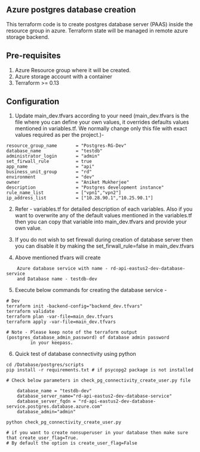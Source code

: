 Azure postgres database creation
-----------------------------------------
This terraform code is to create postgres database server (PAAS) inside the resource group in azure. Terraform state will be managed in remote azure storage backend.

Pre-requisites
-------------
1. Azure Resource group where it will be created.
2. Azure storage account with a container 
3. Terraform >= 0.13


Configuration
------------
1. Update main_dev.tfvars according to your need (main_dev.tfvars is the file where you can define your own values, it overrides defaults values mentioned in variables.tf. We normally change only this file with exact values required as per the project.)-
```
resource_group_name       = "Postgres-RG-Dev"
database_name             = "testdb"
administrator_login       = "admin"
set_firwall_rule          = true
app_name                  = "api"
business_unit_group       = "rd"
environment               = "dev"
owner                     = "Aniket Mukherjee"
description               = "Postgres development instance"
rule_name_list            = ["vpn1","vpn2"]
ip_address_list           = ["10.28.90.1","10.25.90.1"]

```
2. Refer - variables.tf for detailed description of each variables. Also if you want to overwrite any of the default values mentioned in the variables.tf then you can copy that variable into main_dev.tfvars and provide your own value.

3. If you do not wish to set firewall during creation of database server then you can disable it by making the set_firwall_rule=false in main_dev.tfvars 

4.   Above mentioned tfvars will create 
```
    Azure database service with name - rd-api-eastus2-dev-database-service 
    and Database name - testdb-dev
```
5. Execute below commands for creating the database service -

```
# Dev
terraform init -backend-config="backend_dev.tfvars"
terraform validate
terraform plan -var-file=main_dev.tfvars
terraform apply -var-file=main_dev.tfvars

# Note - Please keep note of the terraform output (postgres_database_admin_password) of database admin password
         in your keepass. 

```

6. Quick test of database connectivity using python

```
cd /Database/postgres/scripts
pip install -r requirements.txt # if psycopg2 package is not installed

# Check below parameters in check_pg_connectivity_create_user.py file

    database_name = "testdb-dev"
    database_server_name="rd-api-eastus2-dev-database-service"
    database_server_fqdn = "rd-api-eastus2-dev-database-service.postgres.database.azure.com"
    database_admin="admin"

python check_pg_connectivity_create_user.py

# if you want to create nonsuperuser in your database then make sure that create_user_flag=True.
# By default the option is create_user_flag=False
```